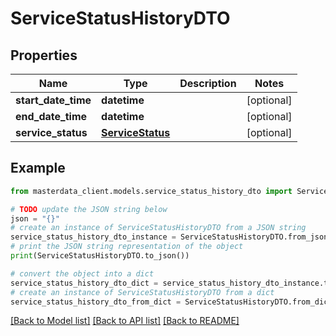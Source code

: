 # ServiceStatusHistoryDTO


## Properties

Name | Type | Description | Notes
------------ | ------------- | ------------- | -------------
**start_date_time** | **datetime** |  | [optional] 
**end_date_time** | **datetime** |  | [optional] 
**service_status** | [**ServiceStatus**](ServiceStatus.md) |  | [optional] 

## Example

```python
from masterdata_client.models.service_status_history_dto import ServiceStatusHistoryDTO

# TODO update the JSON string below
json = "{}"
# create an instance of ServiceStatusHistoryDTO from a JSON string
service_status_history_dto_instance = ServiceStatusHistoryDTO.from_json(json)
# print the JSON string representation of the object
print(ServiceStatusHistoryDTO.to_json())

# convert the object into a dict
service_status_history_dto_dict = service_status_history_dto_instance.to_dict()
# create an instance of ServiceStatusHistoryDTO from a dict
service_status_history_dto_from_dict = ServiceStatusHistoryDTO.from_dict(service_status_history_dto_dict)
```
[[Back to Model list]](../README.md#documentation-for-models) [[Back to API list]](../README.md#documentation-for-api-endpoints) [[Back to README]](../README.md)



